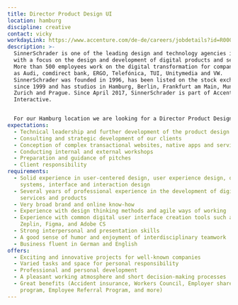 ```yaml
---
title: Director Product Design UI
location: hamburg
discipline: creative
contact: vicky
workdayLink: https://www.accenture.com/de-de/careers/jobdetails?id=R00055658_de&title=Director+Product+Design+UI+(f%2fm%2fd%2f-)+%7c+SinnerSchrader
description: >-
  SinnerSchrader is one of the leading design and technology agencies in Europe
  with a focus on the design and development of digital products and services.
  More than 500 employees work on the digital transformation for companies such
  as Audi, comdirect bank, ERGO, Telefónica, TUI, Unitymedia and VW.
  SinnerSchrader was founded in 1996, has been listed on the stock exchange
  since 1999 and has studios in Hamburg, Berlin, Frankfurt am Main, Munich,
  Zurich and Prague. Since April 2017, SinnerSchrader is part of Accenture
  Interactive.


  For our Hamburg location we are looking for a Director Product Design UI (f/m/d/-).
expectations:
  - Technical leadership and further development of the product design team
  - Consulting and strategic development of our clients
  - Conception of complex transactional websites, native apps and services
  - Conducting internal and external workshops
  - Preparation and guidance of pitches
  - Client responsibility
requirements:
  - Solid experience in user-centered design, user experience design, design
    systems, interface and interaction design
  - Several years of professional experience in the development of digital
    services and products
  - Very broad brand and online know-how
  - Experience with design thinking methods and agile ways of working
  - Experience with common digital user interface creation tools such as Sketch,
    Zeplin, Figma, and Adobe CS
  - Strong interpersonal and presentation skills
  - A good sense of humor and enjoyment of interdisciplinary teamwork
  - Business fluent in German and English
offers:
  - Exciting and innovative projects for well-known companies
  - Varied tasks and space for personal responsibility
  - Professional and personal development
  - A pleasant working atmosphere and short decision-making processes
  - Great benefits (Accident insurance, Workers Council, Employer share purchase
    program, Employee Referral Program, and more)
---
```

